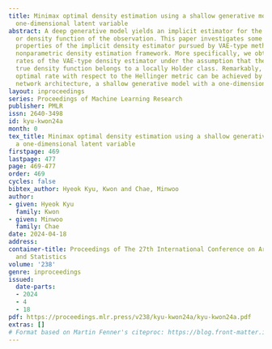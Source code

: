 ```yaml
---
title: Minimax optimal density estimation using a shallow generative model with a
  one-dimensional latent variable
abstract: A deep generative model yields an implicit estimator for the unknown distribution
  or density function of the observation. This paper investigates some statistical
  properties of the implicit density estimator pursued by VAE-type methods from a
  nonparametric density estimation framework. More specifically, we obtain convergence
  rates of the VAE-type density estimator under the assumption that the underlying
  true density function belongs to a locally Holder class. Remarkably, a near minimax
  optimal rate with respect to the Hellinger metric can be achieved by the simplest
  network architecture, a shallow generative model with a one-dimensional latent variable.
layout: inproceedings
series: Proceedings of Machine Learning Research
publisher: PMLR
issn: 2640-3498
id: kyu-kwon24a
month: 0
tex_title: Minimax optimal density estimation using a shallow generative model with
  a one-dimensional latent variable
firstpage: 469
lastpage: 477
page: 469-477
order: 469
cycles: false
bibtex_author: Hyeok Kyu, Kwon and Chae, Minwoo
author:
- given: Hyeok Kyu
  family: Kwon
- given: Minwoo
  family: Chae
date: 2024-04-18
address:
container-title: Proceedings of The 27th International Conference on Artificial Intelligence
  and Statistics
volume: '238'
genre: inproceedings
issued:
  date-parts:
  - 2024
  - 4
  - 18
pdf: https://proceedings.mlr.press/v238/kyu-kwon24a/kyu-kwon24a.pdf
extras: []
# Format based on Martin Fenner's citeproc: https://blog.front-matter.io/posts/citeproc-yaml-for-bibliographies/
---
```

